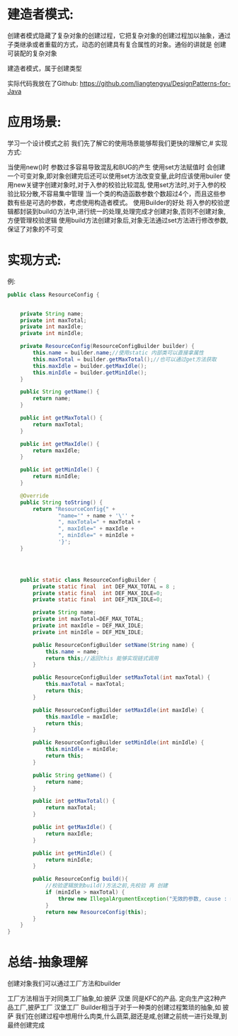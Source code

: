 # 建造者模式:
创建者模式隐藏了复杂对象的创建过程，它把复杂对象的创建过程加以抽象，通过子类继承或者重载的方式，动态的创建具有复合属性的对象。通俗的讲就是 创建可装配的复杂对象

建造者模式，属于创建类型

实际代码我放在了Github: https://github.com/liangtengyu/DesignPatterns-for-Java

# 应用场景:
学习一个设计模式之前 我们先了解它的使用场景能够帮我们更快的理解它,# 实现方式:

当使用new()时 参数过多容易导致混乱和BUG的产生
使用set方法赋值时 会创建一个可变对象,即对象创建完后还可以使用set方法改变变量,此时应该使用builer
使用new关键字创建对象时,对于入参的校验比较混乱
使用set方法时,对于入参的校验比较分散,不容易集中管理
当一个类的构造函数参数个数超过4个，而且这些参数有些是可选的参数，考虑使用构造者模式。
使用Builder的好处
将入参的校验逻辑都封装到build()方法中,进行统一的处理,处理完成才创建对象,否则不创建对象,方便管理校验逻辑
使用build方法创建对象后,对象无法通过set方法进行修改参数,保证了对象的不可变
# 实现方式:
例:
```java
public class ResourceConfig {


    private String name;
    private int maxTotal;
    private int maxIdle;
    private int minIdle;

    private ResourceConfig(ResourceConfigBuilder builder) {
        this.name = builder.name;//使用static 内部类可以直接拿属性
        this.maxTotal = builder.getMaxTotal();//也可以通过get方法获取
        this.maxIdle = builder.getMaxIdle();
        this.minIdle = builder.getMinIdle();
    }

    public String getName() {
        return name;
    }

    public int getMaxTotal() {
        return maxTotal;
    }

    public int getMaxIdle() {
        return maxIdle;
    }

    public int getMinIdle() {
        return minIdle;
    }

    @Override
    public String toString() {
        return "ResourceConfig{" +
                "name='" + name + '\'' +
                ", maxTotal=" + maxTotal +
                ", maxIdle=" + maxIdle +
                ", minIdle=" + minIdle +
                '}';
    }




    public static class ResourceConfigBuilder {
        private static final  int DEF_MAX_TOTAL = 8 ;
        private static final  int DEF_MAX_IDLE=0;
        private static final  int DEF_MIN_IDLE=0;

        private String name;
        private int maxTotal=DEF_MAX_TOTAL;
        private int maxIdle = DEF_MAX_IDLE;
        private int minIdle = DEF_MIN_IDLE;

        public ResourceConfigBuilder setName(String name) {
            this.name = name;
            return this;//返回this 能够实现链式调用
        }

        public ResourceConfigBuilder setMaxTotal(int maxTotal) {
            this.maxTotal = maxTotal;
            return this;
        }

        public ResourceConfigBuilder setMaxIdle(int maxIdle) {
            this.maxIdle = maxIdle;
            return this;
        }

        public ResourceConfigBuilder setMinIdle(int minIdle) {
            this.minIdle = minIdle;
            return this;
        }

        public String getName() {
            return name;
        }

        public int getMaxTotal() {
            return maxTotal;
        }

        public int getMaxIdle() {
            return maxIdle;
        }

        public int getMinIdle() {
            return minIdle;
        }

        public ResourceConfig build(){
            //校验逻辑放到build()方法之前,先校验 再 创建
            if (minIdle > maxTotal) {
                throw new IllegalArgumentException("无效的参数, cause : minIdle > maxTotal");
            }
            return new ResourceConfig(this);
        }
    }
}
```
# 总结-抽象理解
创建对象我们可以通过工厂方法和builder

工厂方法相当于对同类工厂抽象,如:披萨 汉堡 同是KFC的产品. 定向生产这2种产品工厂,披萨工厂 汉堡工厂
Builder相当于对于一种类的创建过程繁琐的抽象,如 披萨 我们在创建过程中想用什么肉类,什么蔬菜,甜还是咸,创建之前统一进行处理,到最终创建完成
